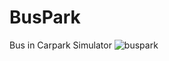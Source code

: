 # BusPark
Bus in Carpark Simulator
![buspark](https://user-images.githubusercontent.com/31294078/36637312-9ffa037a-1a3e-11e8-9bad-5c2baba94ff2.gif)
